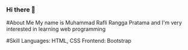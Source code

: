 ### Hi there 👋

#About Me
My name is Muhammad Rafli Rangga Pratama and I'm very interested in learning web programming

#Skill
Languages: HTML, CSS
Frontend: Bootstrap


<!--
**m-RafliRangga-p/m-RafliRangga-p** is a ✨ _special_ ✨ repository because its `README.md` (this file) appears on your GitHub profile.

Here are some ideas to get you started:

- 🔭 I’m currently working on ...
- 🌱 I’m currently learning ...
- 👯 I’m looking to collaborate on ...
- 🤔 I’m looking for help with ...
- 💬 Ask me about ...
- 📫 How to reach me: ...
- 😄 Pronouns: ...
- ⚡ Fun fact: ...
-->
